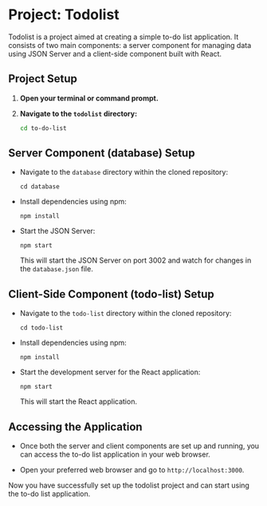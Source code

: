 # Project: Todolist

Todolist is a project aimed at creating a simple to-do list application. It consists of two main components: a server component for managing data using JSON Server and a client-side component built with React.

## Project Setup

1. **Open your terminal or command prompt.**

2. **Navigate to the `todolist` directory:**
   ```bash
   cd to-do-list
   ```

## Server Component (database) Setup

- Navigate to the `database` directory within the cloned repository:
  ```
  cd database
  ```
- Install dependencies using npm:
  ```
  npm install
  ```
- Start the JSON Server:
  ```
  npm start
  ```
  This will start the JSON Server on port 3002 and watch for changes in the `database.json` file.

## Client-Side Component (todo-list) Setup

- Navigate to the `todo-list` directory within the cloned repository:
  ```
  cd todo-list
  ```
- Install dependencies using npm:
  ```
  npm install
  ```
- Start the development server for the React application:
  ```
  npm start
  ```
  This will start the React application.

## Accessing the Application

- Once both the server and client components are set up and running, you can access the to-do list application in your web browser.

- Open your preferred web browser and go to `http://localhost:3000`.

Now you have successfully set up the todolist project and can start using the to-do list application.
